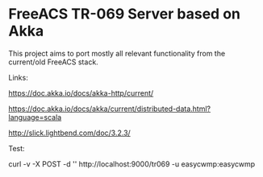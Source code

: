 # FreeACS TR-069 Server based on Akka

This project aims to port mostly all relevant functionality from the current/old FreeACS stack. 

Links:

https://doc.akka.io/docs/akka-http/current/

https://doc.akka.io/docs/akka/current/distributed-data.html?language=scala

http://slick.lightbend.com/doc/3.2.3/


Test:

curl -v -X POST -d '<soap><Body><Inform></Inform></Body></soap>' http://localhost:9000/tr069 -u easycwmp:easycwmp


